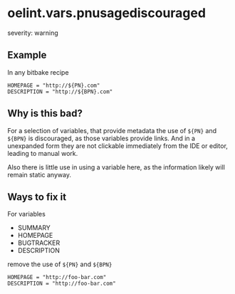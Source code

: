 # oelint.vars.pnusagediscouraged

severity: warning

## Example

In any bitbake recipe

```
HOMEPAGE = "http://${PN}.com"
DESCRIPTION = "http://${BPN}.com"
```

## Why is this bad?

For a selection of variables, that provide metadata the use of ``${PN}`` and ``${BPN}`` is discouraged, as those
variables provide links.
And in a unexpanded form they are not clickable immediately from the IDE or editor, leading to manual work.

Also there is little use in using a variable here, as the information likely will remain static anyway.

## Ways to fix it

For variables

- SUMMARY
- HOMEPAGE
- BUGTRACKER
- DESCRIPTION

remove the use of ``${PN}`` and ``${BPN}``

```
HOMEPAGE = "http://foo-bar.com"
DESCRIPTION = "http://foo-bar.com"
```
